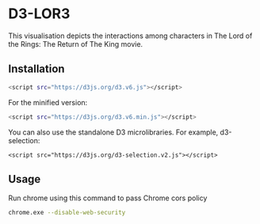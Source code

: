 # D3-LOR3
This visualisation depicts the interactions among characters in The Lord of the Rings: The Return of The King movie.

## Installation

```bash
<script src="https://d3js.org/d3.v6.js"></script>
```
For the minified version:

```bash
<script src="https://d3js.org/d3.v6.min.js"></script>
```

You can also use the standalone D3 microlibraries. For example, d3-selection:
```
<script src="https://d3js.org/d3-selection.v2.js"></script>
```

## Usage

Run chrome using this command to pass Chrome cors policy
```bash
chrome.exe --disable-web-security
```
